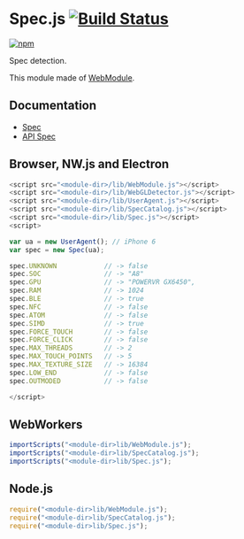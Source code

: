 # Spec.js [![Build Status](https://travis-ci.org/uupaa/Spec.js.svg)](https://travis-ci.org/uupaa/Spec.js)

[![npm](https://nodei.co/npm/uupaa.spec.js.svg?downloads=true&stars=true)](https://nodei.co/npm/uupaa.spec.js/)

Spec detection.


This module made of [WebModule](https://github.com/uupaa/WebModule).

## Documentation
- [Spec](https://github.com/uupaa/Spec.js/wiki/)
- [API Spec](https://github.com/uupaa/Spec.js/wiki/Spec)

## Browser, NW.js and Electron

```js
<script src="<module-dir>/lib/WebModule.js"></script>
<script src="<module-dir>/lib/WebGLDetector.js"></script>
<script src="<module-dir>/lib/UserAgent.js"></script>
<script src="<module-dir>/lib/SpecCatalog.js"></script>
<script src="<module-dir>/lib/Spec.js"></script>
<script>

var ua = new UserAgent(); // iPhone 6
var spec = new Spec(ua);

spec.UNKNOWN            // -> false
spec.SOC                // -> "A8"
spec.GPU                // -> "POWERVR GX6450",
spec.RAM                // -> 1024
spec.BLE                // -> true
spec.NFC                // -> false
spec.ATOM               // -> false
spec.SIMD               // -> true
spec.FORCE_TOUCH        // -> false
spec.FORCE_CLICK        // -> false
spec.MAX_THREADS        // -> 2
spec.MAX_TOUCH_POINTS   // -> 5
spec.MAX_TEXTURE_SIZE   // -> 16384
spec.LOW_END            // -> false
spec.OUTMODED           // -> false

</script>
```

## WebWorkers

```js
importScripts("<module-dir>lib/WebModule.js");
importScripts("<module-dir>lib/SpecCatalog.js");
importScripts("<module-dir>lib/Spec.js");

```

## Node.js

```js
require("<module-dir>lib/WebModule.js");
require("<module-dir>lib/SpecCatalog.js");
require("<module-dir>lib/Spec.js");

```


